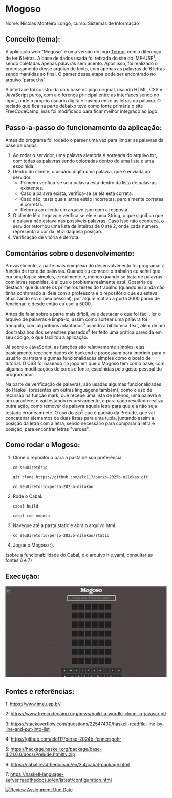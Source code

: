 # Mogoso
Nome: Nicolas Monteiro Longo, curso: Sistemas de Informação
## Conceito (tema):
A aplicação web "Mogoso" é uma versão do jogo [Termo](https://term.ooo/), com a diferença de ter 6 letras. A base de dados usada foi retirada do site do IME-USP<sup>1</sup>, sendo coletadas apenas palavras sem acento. Após isso, foi realizado o processamento desse arquivo de texto, com apenas as palavras de 6 letras sendo mantidas ao final. O parser dessa etapa pode ser encontrado no arquivo 'parser.hs'.

A interface foi construída com base no jogo original, usando HTML, CSS e JavaScript puros, com a diferença principal entre as interfaces sendo no input, onde o próprio usuário digita e navega entre as letras da palavra. O teclado que fica na parte debaixo teve como fonte primária o site FreeCodeCamp, mas foi modificado para ficar melhor integrado ao jogo.

## Passo-a-passo do funcionamento da aplicação:
Antes do programa foi rodado o parser uma vez para limpar as palavras da base de dados.

1. Ao rodar o servidor, uma palavra aleatória é sorteada do arquivo txt, com todas as palavras sendo colocadas dentro de uma lista e uma escolhida.
2. Dentro do cliente, o usuário digita uma palavra, que é enviada ao servidor.
    - Primeiro verifica-se se a palavra está dentro da lista de palavras existentes.
    - Caso a palavra exista, verifica-se se ela está correta.
    - Caso não, testa quais letras estão incorretas, parcialmente corretas e corretas.
    - Retorna ao cliente um arquivo json com a resposta.
3. O cliente lê o arquivo e verifica se ele é uma String, o que significa que a palavra não estava nas possíveis palavras. Caso isso não aconteça, o servidor retornou uma lista de inteiros de 0 até 2, onde cada número representa a cor da letra daquela posição.
4. Verificação de vitória e derrota.

## Comentários sobre o desenvolvimento:
Provavelmente, a parte mais complexa do desenvolvimento foi programar a função de teste de palavras. Quando eu comecei o trabalho eu achei que era uma lógica simples, e realmente é, menos quando se trata de palavras com letras repetidas, é aí que o problema realmente está! Gostaria de destacar que durante os primeiros testes do trabalho (quando eu ainda não tinha confirmado a ideia com a professora e o repositório que eu estava atualizando era o meu pessoal), por algum motivo a porta 3000 parou de funcionar, e desde então eu usei a 5000.

Antes de falar sobre a parte mais díficil, vale destacar o que foi fácil, ler o arquivo de palavras e limpá-lo, assim como sortear uma palavra foi tranquilo, com algoritmos adaptados<sup>3</sup> usando a biblioteca Text, além de um dos trabalhos dos semestres passados<sup>4</sup> ter feito uma prática parecida em seu código, o que facilitou a aplicação.

Já sobre o JavaScript, as funções são relativamente simples, elas basicamente recebem dados do backend e processam para imprimir para o usuário ou tratam algumas funcionalidades simples como o botão de tutorial. O CSS foi baseado no jogo em que o Mogoso tem como base, com algumas modificações de cores e fonte, escolhidas pelo gosto pessoal do programador.

Na parte de verificação de palavras, são usadas algumas funcionalidades do Haskell (presentes em outras linguagens também), como o uso de recursão na função mark, que recebe uma lista de inteiros, uma palavra e um caractere, e vai testando recursivamente, e para cada resultado realiza outra ação, como remover da palavra aquela letra para que ela não seja testada erroneamnete. O uso do zip<sup>5</sup> que é padrão da Prelude, que vai concatenar elementos de duas listas para uma tupla, juntando assim a posição da letra com a letra, sendo necessário para comparar a letra e posição, para encontrar letras "verdes".

## Como rodar o Mogoso:
1. Clone o repositório para a pasta de sua preferência.
    ```console
    cd seuDiretório
    ```

    ```console
    git clone https://github.com/elc117/perso-2025b-nilokao.git
    ```

    ```console
    cd seuDiretório/perso-2025b-nilokao
    ```

2. Rode o Cabal.
    ```console
    cabal build
    ```

    ```console
    cabal run mogoso
    ```

3. Navegue até a pasta static e abra o arquivo html.
    ```console
    cd seuDiretório/perso-2025b-nilokao/static
    ```

4. Jogue o Mogoso :).

(sobre a funcionabilidade do Cabal, e o arquivo hie.yaml, consultar as fontes 6 e 7)

## Execução:
![Gif de execução](./src/execucao.gif)

## Fontes e referências:
1: https://www.ime.usp.br/

2: https://www.freecodecamp.org/news/build-a-wordle-clone-in-javascript/

3: https://stackoverflow.com/questions/22547430/haskell-readfile-line-by-line-and-put-into-list

4: https://github.com/elc117/perso-2024b-fennerspohr

5: https://hackage.haskell.org/package/base-4.21.0.0/docs/Prelude.html#v:zip

6: https://cabal.readthedocs.io/en/3.4/cabal-package.html

7: https://haskell-language-server.readthedocs.io/en/latest/configuration.html

[![Review Assignment Due Date](https://classroom.github.com/assets/deadline-readme-button-22041afd0340ce965d47ae6ef1cefeee28c7c493a6346c4f15d667ab976d596c.svg)](https://classroom.github.com/a/7NMOLXjY)